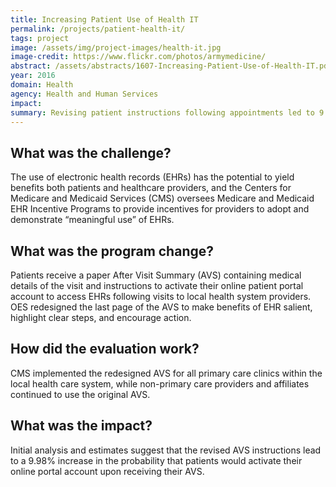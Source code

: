 ```yaml
---
title: Increasing Patient Use of Health IT
permalink: /projects/patient-health-it/
tags: project
image: /assets/img/project-images/health-it.jpg
image-credit: https://www.flickr.com/photos/armymedicine/
abstract: /assets/abstracts/1607-Increasing-Patient-Use-of-Health-IT.pdf
year: 2016
domain: Health
agency: Health and Human Services
impact:
summary: Revising patient instructions following appointments led to 9.98% increase in online health portal activation.
---
```

## What was the challenge?

The use of electronic health records (EHRs) has the potential to yield benefits both patients and healthcare providers, and the Centers for Medicare and Medicaid Services (CMS) oversees Medicare and Medicaid EHR Incentive Programs to provide incentives for providers to adopt and demonstrate “meaningful use” of EHRs.

## What was the program change?

Patients receive a paper After Visit Summary (AVS) containing medical details of the visit and instructions to activate their online patient portal account to access EHRs following visits to local health system providers. OES redesigned the last page of the AVS to make benefits of EHR salient, highlight clear steps, and encourage action.

## How did the evaluation work?

CMS implemented the redesigned AVS for all primary care clinics within the local health care system, while non-primary care providers and affiliates continued  to use the original AVS.

## What was the impact?

Initial analysis and estimates suggest that the revised AVS instructions lead to a 9.98% increase in the probability that patients would activate their online portal account upon receiving their AVS.
